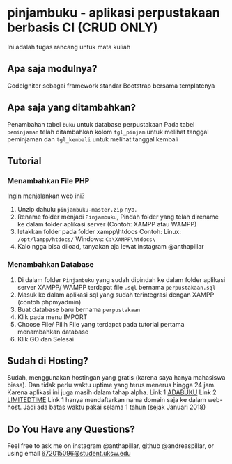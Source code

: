 # pinjambuku - aplikasi perpustakaan berbasis CI (CRUD ONLY)
Ini adalah tugas rancang untuk mata kuliah
## Apa saja modulnya?
CodeIgniter sebagai framework standar
Bootstrap bersama templatenya
## Apa saja yang ditambahkan?
Penambahan tabel ```buku``` untuk database perpustakaan
Pada tabel ```peminjaman``` telah ditambahkan kolom ```tgl_pinjam``` untuk melihat tanggal peminjaman dan ```tgl_kembali``` untuk melihat tanggal kembali
## Tutorial
### Menambahkan File PHP
Ingin menjalankan web ini?
1. Unzip dahulu ```pinjambuku-master.zip``` nya.
2. Rename folder menjadi ```Pinjambuku```, Pindah folder yang telah direname ke dalam folder aplikasi server (Contoh: XAMPP atau WAMPP)
3. letakkan folder pada folder xampp\htdocs
   Contoh: Linux: ```/opt/lampp/htdocs/```
           Windows: ```C:\XAMPP\htdocs\```
4. Kalo ngga bisa diload, tanyakan aja lewat instagram @anthapillar
### Menambahkan Database
1. Di dalam folder ```Pinjambuku``` yang sudah dipindah ke dalam folder aplikasi server XAMPP/ WAMPP terdapat file ```.sql``` bernama ```perpustakaan.sql```
2. Masuk ke dalam aplikasi sql yang sudah terintegrasi dengan XAMPP (contoh phpmyadmin)
3. Buat database baru bernama ```perpustakaan```
4. Klik pada menu IMPORT
5. Choose File/ Pilih File yang terdapat pada tutorial pertama menambahkan database
6. Klik GO dan Selesai
## Sudah di Hosting?
Sudah, menggunakan hostingan yang gratis (karena saya hanya mahasiswa biasa). Dan tidak perlu waktu uptime yang terus menerus hingga 24 jam. Karena aplikasi ini juga masih dalam tahap alpha.
Link 1 [ADABUKU](http://adabuku.ga/)
Link 2 [LIMITEDTIME](http://limitedtime.000webhostapp.com/)
Link 1 hanya mendaftarkan nama domain saja ke dalam web-host. Jadi ada batas waktu pakai selama 1 tahun (sejak Januari 2018)
## Do You Have any Questions?
Feel free to ask me on instagram @anthapillar, github @andreaspillar, or using email 672015096@student.uksw.edu
